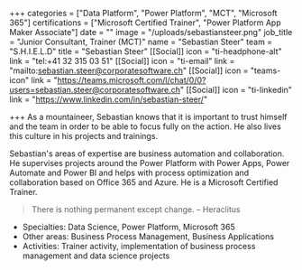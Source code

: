 +++
categories = ["Data Platform", "Power Platform", "MCT", "Microsoft 365"]
certifications = ["Microsoft Certified Trainer", "Power Platform App Maker Associate"]
date = ""
image = "/uploads/sebastiansteer.png"
job_title = "Junior Consultant, Trainer (MCT)"
name = "Sebastian Steer"
team = "S.H.I.E.L.D"
title = "Sebastian Steer"
[[Social]]
icon = "ti-headphone-alt"
link = "tel:+41 32 315 03 51"
[[Social]]
icon = "ti-email"
link = "mailto:sebastian.steer@corporatesoftware.ch"
[[Social]]
icon = "teams-icon"
link = "https://teams.microsoft.com/l/chat/0/0?users=sebastian.steer@corporatesoftware.ch"
[[Social]]
icon = "ti-linkedin"
link = "https://www.linkedin.com/in/sebastian-steer/"

+++
As a mountaineer, Sebastian knows that it is important to trust himself and the team in order to be able to focus fully on the action. He also lives this culture in his projects and trainings.

Sebastian's areas of expertise are business automation and collaboration. He supervises projects around the Power Platform with Power Apps, Power Automate and Power BI and helps with process optimization and collaboration based on Office 365 and Azure. He is a Microsoft Certified Trainer.

> There is nothing permanent except change. – Heraclitus

* Specialties: Data Science, Power Platform, Microsoft 365
* Other areas: Business Process Management, Business Applications
* Activities: Trainer activity, implementation of business process management and data science projects